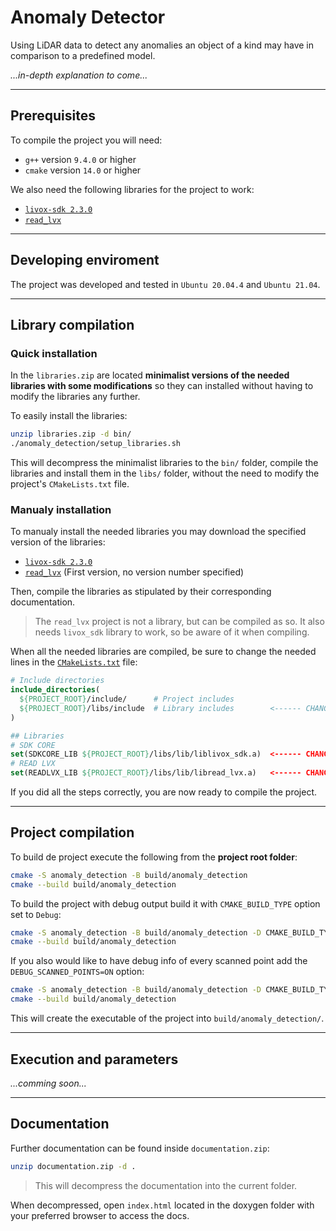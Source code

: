 # Anomaly Detector

Using LiDAR data to detect any anomalies an object of a kind may have in comparison to a predefined model.

*...in-depth explanation to come...*

---

## Prerequisites

To compile the project you will need:

- `g++` version `9.4.0` or higher
- `cmake` version `14.0` or higher

We also need the following libraries for the project to work:

- [`livox-sdk 2.3.0`](https://github.com/Livox-SDK/Livox-SDK/releases/tag/v2.3.0)
- [`read_lvx`](https://github.com/michalpelka/read_lvx)

---

## Developing enviroment

The project was developed and tested in `Ubuntu 20.04.4` and `Ubuntu 21.04`.

---

## Library compilation

### Quick installation

In the `libraries.zip` are located **minimalist versions of the needed libraries with some modifications** so they can installed without having to modify the libraries any further.

To easily install the libraries:

```bash
unzip libraries.zip -d bin/
./anomaly_detection/setup_libraries.sh
```

This will decompress the minimalist libraries to the `bin/` folder, compile the libraries and install them in the `libs/` folder, without the need to modify the project's `CMakeLists.txt` file.

### Manualy installation

To manualy install the needed libraries you may download the specified version of the libraries:

- [`livox-sdk 2.3.0`](https://github.com/Livox-SDK/Livox-SDK/releases/tag/v2.3.0)
- [`read_lvx`](https://github.com/michalpelka/read_lvx) (First version, no version number specified)

Then, compile the libraries as stipulated by their corresponding documentation.

> The `read_lvx` project is not a library, but can be compiled as so. It also needs `livox_sdk` library to work, so be aware of it when compiling.

When all the needed libraries are compiled, be sure to change the needed lines in the [`CMakeLists.txt`](CMakeLists.txt) file:

```cmake
# Include directories
include_directories(
  ${PROJECT_ROOT}/include/      # Project includes
  ${PROJECT_ROOT}/libs/include  # Library includes        <------ CHANGE THIS to the location of the libraries' includes
)

## Libraries
# SDK CORE
set(SDKCORE_LIB ${PROJECT_ROOT}/libs/lib/liblivox_sdk.a)  <------ CHANGE THIS to the location of the compiled livox_sdk lib 
# READ LVX
set(READLVX_LIB ${PROJECT_ROOT}/libs/lib/libread_lvx.a)   <------ CHANGE THIS to the location of the compiled read_lvx lib 
```

If you did all the steps correctly, you are now ready to compile the project.

---

## Project compilation

To build de project execute the following from the **project root folder**:

```bash
cmake -S anomaly_detection -B build/anomaly_detection
cmake --build build/anomaly_detection
```

To build the project with debug output build it with `CMAKE_BUILD_TYPE` option set to `Debug`:

```bash
cmake -S anomaly_detection -B build/anomaly_detection -D CMAKE_BUILD_TYPE=Debug
cmake --build build/anomaly_detection
```

If you also would like to have debug info of every scanned point add the `DEBUG_SCANNED_POINTS=ON` option:

```bash
cmake -S anomaly_detection -B build/anomaly_detection -D CMAKE_BUILD_TYPE=Debug -D DEBUG_SCANNED_POINTS=ON
cmake --build build/anomaly_detection
```

This will create the executable of the project into `build/anomaly_detection/`.

---

## Execution and parameters

*...comming soon...*

---

## Documentation

Further documentation can be found inside `documentation.zip`:

```bash
unzip documentation.zip -d .
```

> This will decompress the documentation into the current folder.

When decompressed, open `index.html` located in the doxygen folder with your preferred browser to access the docs.
